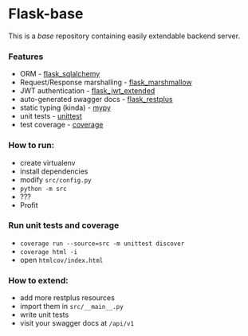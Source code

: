 # Flask-base

This is a _base_ repository containing easily extendable backend server.

### Features
 - ORM - [flask_sqlalchemy](https://pypi.org/project/Flask-SQLAlchemy/)
 - Request/Response marshalling - [flask_marshmallow](https://pypi.org/project/flask-marshmallow/)
 - JWT authentication - [flask_jwt_extended](https://pypi.org/project/Flask-JWT-Extended/)
 - auto-generated swagger docs - [flask_restplus](https://pypi.org/project/flask-restplus/)
 - static typing (kinda) - [mypy](https://pypi.org/project/mypy/)
 - unit tests - [unittest](https://docs.python.org/3/library/unittest.html)
 - test coverage - [coverage](https://pypi.org/project/coverage/)
 
### How to run:
 - create virtualenv
 - install dependencies
 - modify `src/config.py`
 - `python -m src`
 - ???
 - Profit

### Run unit tests and coverage
 - `coverage run --source=src -m unittest discover`
 - `coverage html -i`
 - open `htmlcov/index.html`

### How to extend:
 - add more restplus resources
 - import them in `src/__main__.py`
 - write unit tests
 - visit your swagger docs at `/api/v1`